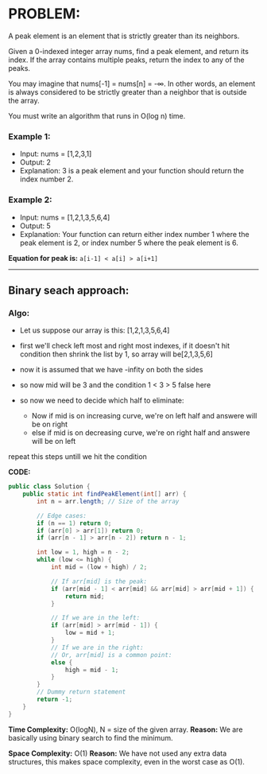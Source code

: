 # PROBLEM:
A peak element is an element that is strictly greater than its neighbors.

Given a 0-indexed integer array nums, find a peak element, and return its index. If the array contains multiple peaks, return the index to any of the peaks.

You may imagine that nums[-1] = nums[n] = -∞. In other words, an element is always considered to be strictly greater than a neighbor that is outside the array.

You must write an algorithm that runs in O(log n) time.

### Example 1:

- Input: nums = [1,2,3,1]
- Output: 2
- Explanation: 3 is a peak element and your function should return the index number 2.

### Example 2:

- Input: nums = [1,2,1,3,5,6,4]
- Output: 5
- Explanation: Your function can return either index number 1 where the peak element is 2, or index number 5 where the peak element is 6.

**Equation for peak is:**
`a[i-1] < a[i] > a[i+1]`

---

## Binary seach approach:

### Algo:
- Let us suppose our array is this:
[1,2,1,3,5,6,4]
- first we'll check left most and right most indexes, if it doesn't hit condition then shrink the list by 1, so array will be[2,1,3,5,6]
- now it is assumed that we have -infity on both the sides
- so now mid will be 3 and the condition 1 < 3 > 5 false here
- so now we need to decide which half to eliminate:

    - Now if mid is on increasing curve, we're on left half and answere will be on right
    - else if mid is on decreasing curve, we're on right half and answere will be on left


repeat this steps untill we hit the condition


**CODE:**
```java
public class Solution {
    public static int findPeakElement(int[] arr) {
        int n = arr.length; // Size of the array

        // Edge cases:
        if (n == 1) return 0;
        if (arr[0] > arr[1]) return 0;
        if (arr[n - 1] > arr[n - 2]) return n - 1;

        int low = 1, high = n - 2;
        while (low <= high) {
            int mid = (low + high) / 2;

            // If arr[mid] is the peak:
            if (arr[mid - 1] < arr[mid] && arr[mid] > arr[mid + 1]) {
                return mid;
            }

            // If we are in the left:
            if (arr[mid] > arr[mid - 1]) {
                low = mid + 1;
            }
            // If we are in the right:
            // Or, arr[mid] is a common point:
            else {
                high = mid - 1;
            }
        }
        // Dummy return statement
        return -1;
    }
}
```

**Time Complexity:** O(logN), N = size of the given array.
**Reason:** We are basically using binary search to find the minimum.

**Space Complexity:** O(1)
**Reason:** We have not used any extra data structures, this makes space complexity, even in the worst case as O(1).
